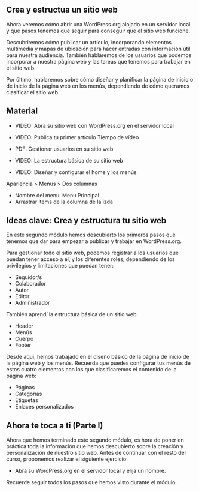 ## Crea y estructua un sitio web

Ahora veremos cómo abrir una WordPress.org alojado en un servidor local y qué pasos tenemos que seguir para conseguir que el sitio web funcione.

Descubriremos cómo publicar un artículo, incorporando elementos multimedia y mapas de ubicación para hacer entradas con información útil para nuestra audiencia. También hablaremos de los usuarios  que podemos incorporar a nuestra página web y las tareas que tenemos para trabajar en el sitio web.

Por último, hablaremos sobre cómo diseñar y planificar la página de inicio o de inicio de la página web en los menús, dependiendo de cómo queramos clasificar el sitio web.

## Material 

- VIDEO: Abra su sitio web con WordPress.org en el servidor local 
- VIDEO: Publica tu primer artículo Tiempo de vídeo

- PDF: Gestionar usuarios  en su sitio web
- VIDEO: La estructura básica de su sitio web 
- VIDEO: Diseñar y configurar el home y los menús 

Apariencia > Menus > Dos columnas
- Nombre del menu: Menu Principal
- Arrastrar items de la columna de la izda

## Ideas clave: Crea y estructura tu sitio web 

En este segundo módulo hemos descubierto los primeros pasos que tenemos que dar para empezar a publicar y trabajar en WordPress.org.

Para gestionar todo el sitio web, podemos registrar a los usuarios que puedan tener acceso a él, y los diferentes roles, dependiendo de los privilegios y limitaciones que puedan tener:

- Seguidor/s
- Colaborador
- Autor 
- Editor
- Administrador

También aprendí la estructura básica de un sitio web:

- Header 
- Menús
- Cuerpo
- Footer

Desde aquí, hemos trabajado en el diseño básico de la página de inicio de la página web y los menús. Recuerda que puedes configurar tus menús de estos cuatro elementos con los que clasificaremos el contenido de la página web:

- Páginas
- Categorías
- Etiquetas
- Enlaces personalizados

## Ahora te toca a ti (Parte I) 

Ahora que hemos terminado este segundo módulo, es hora de poner en práctica toda la información que hemos descubierto sobre la creación y personalización de nuestro sitio web. Antes de continuar con el resto del curso, proponemos realizar el siguiente ejercicio:

- Abra su WordPress.org en el servidor local y elija un nombre.

Recuerde seguir todos los pasos que hemos visto durante el módulo.
